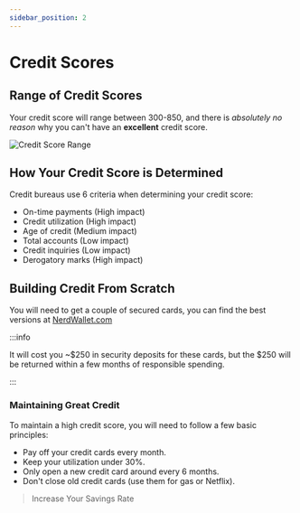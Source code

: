 ```yaml
---
sidebar_position: 2
---
```


# Credit Scores

## Range of Credit Scores

Your credit score will range between 300-850, and there is *absolutely no reason* why you can't have an **excellent** credit score.

![Credit Score Range](/img/credit-score-range-dark.svg)

## How Your Credit Score is Determined

Credit bureaus use 6 criteria when determining your credit score:

- On-time payments (High impact)
- Credit utilization (High impact)
- Age of credit (Medium impact)
- Total accounts (Low impact)
- Credit inquiries (Low impact)
- Derogatory marks (High impact)

## Building Credit From Scratch

You will need to get a couple of secured cards, you can find the best versions at [NerdWallet.com](https://www.nerdwallet.com/secured-credit-cards)

:::info 

It will cost you ~$250 in security deposits for these cards, but the $250 will be returned within a few months of responsible spending.

:::

### Maintaining Great Credit

To maintain a high credit score, you will need to follow a few basic principles:

- Pay off your credit cards every month.
- Keep your utilization under 30%.
- Only open a new credit card around every 6 months.
- Don't close old credit cards (use them for gas or Netflix).


>Increase Your Savings Rate